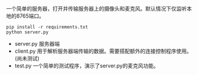 一个简单的服务器，打开并传输服务器上的摄像头和麦克风。默认情况下仅监听本地的8765端口。
```
pip install -r requirements.txt
python server.py
```
- server.py 服务器端
- client.py 用于解析服务器端传输的数据。需要搭配额外的连接控制程序使用。(尚未测试)
- test.py 一个简单的测试程序，演示了server.py的麦克风功能。